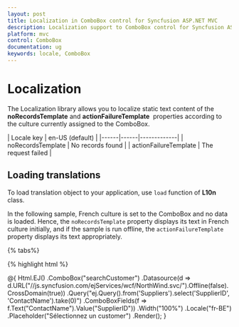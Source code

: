 ```yaml
---
layout: post
title: Localization in ComboBox control for Syncfusion ASP.NET MVC
description: Localization support to ComboBox control for Syncfusion ASP.NET MVC
platform: mvc
control: ComboBox
documentation: ug
keywords: locale, ComboBox
---
```


# Localization

The Localization library allows you to localize static text content of the
**noRecordsTemplate**
 and **actionFailureTemplate**
&nbsp;properties according to the culture currently assigned to the ComboBox.

| Locale key | en-US (default)  |
|------|------|-------------|
| noRecordsTemplate |  No records found |
| actionFailureTemplate | The request failed |

## Loading translations

To load translation object to your application, use `load` function of **L10n** class.

In the following sample, French culture is set to the ComboBox and no data is loaded. Hence, the `noRecordsTemplate` property displays its text in French culture initially, and if the sample is run offline, the `actionFailureTemplate` property displays its text appropriately.

{% tabs%}

{% highlight html %}

<div class="frame">
        <div class="control">
            @{
                Html.EJ()
                    .ComboBox("searchCustomer")
                    .Datasource(d => d.URL("//js.syncfusion.com/ejServices/wcf/NorthWind.svc/").Offline(false).CrossDomain(true))
                    .Query("ej.Query().from('Suppliers').select('SupplierID', 'ContactName').take(0)")
                    .ComboBoxFields(f => f.Text("ContactName").Value("SupplierID"))
                    .Width("100%")
                    .Locale("fr-BE")
                    .Placeholder("Sélectionnez un customer")
                    .Render();
            }
        </div>
    </div>
    <script>
        ej.ComboBox.locale["fr-BE"]={
                'noRecordsTemplate': "Aucun enregistrement trouvé",
                'actionFailureTemplate': "Modèle d'échec d'action"
            }
        
    </script>


{% endhighlight %}

{% highlight c# %}

public ActionResult Databindingremote()
        {
            return View();
        }

{% endhighlight %}

{% endtabs %}

